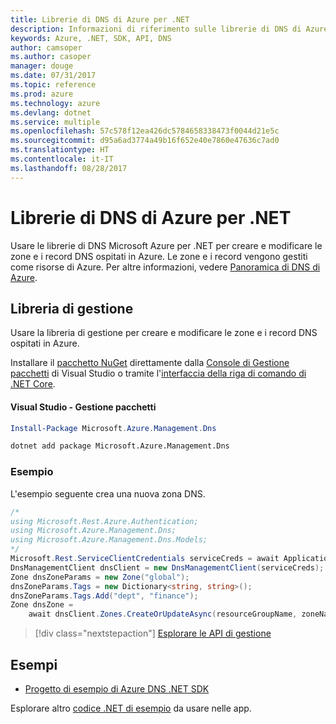 ```yaml
---
title: Librerie di DNS di Azure per .NET
description: Informazioni di riferimento sulle librerie di DNS di Azure per .NET
keywords: Azure, .NET, SDK, API, DNS
author: camsoper
ms.author: casoper
manager: douge
ms.date: 07/31/2017
ms.topic: reference
ms.prod: azure
ms.technology: azure
ms.devlang: dotnet
ms.service: multiple
ms.openlocfilehash: 57c578f12ea426dc5784658338473f0044d21e5c
ms.sourcegitcommit: d95a6ad3774a49b16f652e40e7860e47636c7ad0
ms.translationtype: HT
ms.contentlocale: it-IT
ms.lasthandoff: 08/28/2017
---
```

# <a name="azure-dns-libraries-for-net"></a>Librerie di DNS di Azure per .NET

Usare le librerie di DNS Microsoft Azure per .NET per creare e modificare le zone e i record DNS ospitati in Azure. Le zone e i record vengono gestiti come risorse di Azure. Per altre informazioni, vedere [Panoramica di DNS di Azure](/azure/dns/dns-overview).

## <a name="management-library"></a>Libreria di gestione

Usare la libreria di gestione per creare e modificare le zone e i record DNS ospitati in Azure.

Installare il [pacchetto NuGet](https://www.nuget.org/packages/Microsoft.Azure.Management.Dns) direttamente dalla [Console di Gestione pacchetti][PackageManager] di Visual Studio o tramite l'[interfaccia della riga di comando di .NET Core][DotNetCLI].

#### <a name="visual-studio-package-manager"></a>Visual Studio - Gestione pacchetti

```powershell
Install-Package Microsoft.Azure.Management.Dns
```

```bash
dotnet add package Microsoft.Azure.Management.Dns
```

### <a name="example"></a>Esempio

L'esempio seguente crea una nuova zona DNS.

```csharp
/*
using Microsoft.Rest.Azure.Authentication;
using Microsoft.Azure.Management.Dns;
using Microsoft.Azure.Management.Dns.Models;
*/
Microsoft.Rest.ServiceClientCredentials serviceCreds = await ApplicationTokenProvider.LoginSilentAsync(tenantId, clientId, secret);
DnsManagementClient dnsClient = new DnsManagementClient(serviceCreds);            
Zone dnsZoneParams = new Zone("global");
dnsZoneParams.Tags = new Dictionary<string, string>();
dnsZoneParams.Tags.Add("dept", "finance");
Zone dnsZone =
    await dnsClient.Zones.CreateOrUpdateAsync(resourceGroupName, zoneName, dnsZoneParams, null, "*");
```

> [!div class="nextstepaction"]
> [Esplorare le API di gestione](/dotnet/api/overview/azure/dns/management)

## <a name="samples"></a>Esempi

* [Progetto di esempio di Azure DNS .NET SDK](https://www.microsoft.com/download/details.aspx?id=47268)

Esplorare altro [codice .NET di esempio](https://azure.microsoft.com/resources/samples/?platform=dotnet) da usare nelle app.

[PackageManager]: https://docs.microsoft.com/nuget/tools/package-manager-console
[DotNetCLI]: https://docs.microsoft.com/dotnet/core/tools/dotnet-add-package
